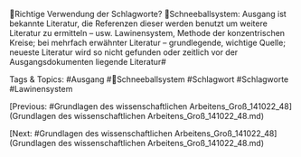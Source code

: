 Richtige Verwendung der Schlagworte?
Schneeballsystem: Ausgang ist bekannte Literatur, die Referenzen dieser werden benutzt um weitere 
Literatur zu ermitteln – usw. Lawinensystem, Methode der konzentrischen Kreise; bei mehrfach 
erwähnter Literatur – grundlegende, wichtige Quelle; neueste Literatur wird so nicht gefunden oder 
zeitlich vor der Ausgangsdokumenten liegende Literatur#

   Tags & Topics:
   #Ausgang
   #Schneeballsystem
   #Schlagwort
   #Schlagworte
   #Lawinensystem

[Previous: #Grundlagen des wissenschaftlichen Arbeitens_Groß_141022_48](Grundlagen des wissenschaftlichen Arbeitens_Groß_141022_48.md)

[Next: #Grundlagen des wissenschaftlichen Arbeitens_Groß_141022_48](Grundlagen des wissenschaftlichen Arbeitens_Groß_141022_48.md)